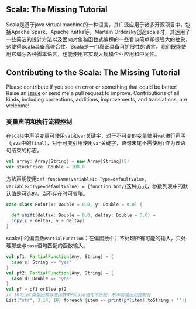 Scala: The Missing Tutorial
--------------

Scala是基于java virtual  machine的一种语言，其广泛应用于诸多开源项目中，包括Apache Spark、Apache Kafka等。Martain Ordersky创造scala时，其运用了一些简洁的设计方法以及面向对象和函数式编程的一些看似简单却很强大的抽象，这使得Scala具备高聚合性。Scala是一门真正具备可扩展性的语言，我们既能使用它编写各种脚本语言，也能使用它实现大规模企业应用和中间件。

## Contributing to the Scala: The Missing Tutorial

Please contribute if you see an error or something that could be better! Raise an [issue]() or send me a pull request to improve. Contributions of all kinds, including corrections, additions, improvements, and translations, are welcome!

### 变量声明和执行流程控制
在scala中声明变量可使用`val`和`var`关键字，对于不可变的变量使用`val`进行声明（java中的`final`），对于可变引用使用`var`关键字，语句末尾不需使用`;`作为该语句结束的标志。
```scala
val array: Array[String] = new Array[String](5)
var stockPrice: Double = 100.0
```

方法声明使用`def funcName(variable1: Type=defaultValue, variable2:Type=defaultValue) = {function body}`这种方式，参数列表中的默认值是可选的，当不存在时可省略。

```scala
case class Point(x: Double = 0.0, y: Double = 0.0) {
  
  def shift(deltax: Double = 0.0, deltay: Double = 0.0) =
  copy(x + deltax, y + deltay)
}
```

scala中的偏函数`PartialFunction`：在偏函数中并不处理所有可能的输入，只处理那些与`case`语句匹配的函数输入。

```scala
val pf1: PartialFunction[Any, String] = {
  case s: String => "yes"
}
val pf2: PartialFunction[Any, String] = {
  case d: Double => "yes"
}
val pf = pf1 orElse pf2
// 10为int类型因其与便函数中的case语句不匹配，故不会输出到控制台
List("str", 3.14, 10) foreach {item => print(pf(item).toString + "")}
```




